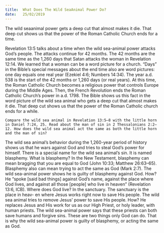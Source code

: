 ```yaml
---
title:  What Does The Wild Sea­Animal Power Do?
date:   25/02/2019
---
```


The wild sea­animal power gets a deep cut that almost makes it die. That deep cut shows us that the power of the Roman Catholic Church ends for a time.

Revelation 13:5 talks about a time when the wild sea-animal power attacks God’s people. The attacks continue for 42 months. The 42 months are the same time as the 1,260 days that Satan attacks the woman in Revelation 12:14. We learned that a woman can be a word picture for a church. “Days” in the Bible’s special messages about the end time also are word pictures: one day equals one real year (Ezekiel 4:6; Numbers 14:34). The year a.d. 538 is the start of the 42 months or 1,260 days (or real years). At this time, the Roman Catholic Church becomes a religious power that controls Europe during the Middle Ages. Then, the French Revolution ends the Roman Catholic Church’s power in a.d. 1798. The Bible shows us this fact in the word picture of the wild sea animal who gets a deep cut that almost makes it die. That deep cut shows us that the power of the Roman Catholic church ends for a while.

`Compare the wild sea animal in Revelation 13:5–8 with the little horn in Daniel 7:24, 25. Read about the man of sin in 2 Thessalonians 2:2–12. How does the wild sea animal act the same as both the little horn and the man of sin?`

The wild sea animal’s behavior during the 1,260-year period of history shows us that he wars against God and tries to steal God’s power for himself. There is a special name for the wild sea animal’s sin. It is named blasphemy. What is blasphemy? In the New Testament, blasphemy can mean bragging that you are equal to God (John 10:33; Matthew 26:63–65). Blasphemy also can mean trying to act the same as God (Mark 2:7). The wild sea-animal power shows he is guilty of blasphemy against God. How? He “spoke [said bad things] against God’s name, against the place where God lives, and against all those [people] who live in heaven” (Revelation 13:6, ICB). Where does God live? In the sanctuary. The sanctuary is the place in heav- en where Jesus works right now to save His people. The wild sea animal tries to remove Jesus’ power to save His people. How? He replaces Jesus and His work for us as our High Priest, or holy leader, with human priests. The wild sea-animal power says that these priests can both save humans and forgive sins. These are two things only God can do. That is why the wild sea-animal power is guilty of blasphemy, or acting the same as God.